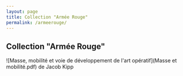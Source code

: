```yaml
---
layout: page
title: Collection "Armée Rouge"
permalink: /armeerouge/
---
```


## Collection "Armée Rouge"

![Masse, mobilité et voie de développement de l'art opératif](Masse et mobilité.pdf) de Jacob Kipp



